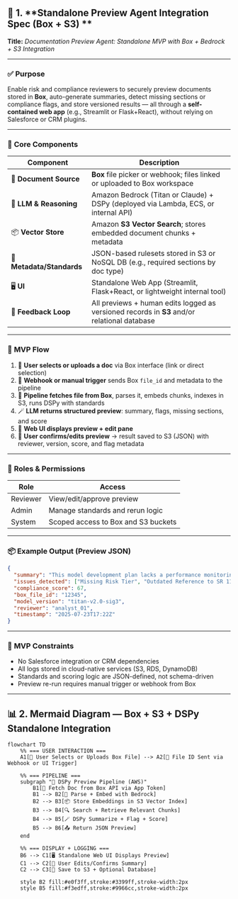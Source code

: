 

## 📄 1. **Standalone Preview Agent Integration Spec (Box + S3) **

**Title:** *Documentation Preview Agent: Standalone MVP with Box + Bedrock + S3 Integration*

---

### ✅ **Purpose**

Enable risk and compliance reviewers to securely preview documents stored in **Box**, auto-generate summaries, detect missing sections or compliance flags, and store versioned results — all through a **self-contained web app** (e.g., Streamlit or Flask+React), without relying on Salesforce or CRM plugins.

---

### 🧩 **Core Components**

| Component                 | Description                                                                                 |
| ------------------------- | ------------------------------------------------------------------------------------------- |
| 📁 **Document Source**    | **Box** file picker or webhook; files linked or uploaded to Box workspace                   |
| 🧠 **LLM & Reasoning**    | Amazon Bedrock (Titan or Claude) + DSPy (deployed via Lambda, ECS, or internal API)         |
| 📦 **Vector Store**       | Amazon **S3 Vector Search**; stores embedded document chunks + metadata                     |
| 🧾 **Metadata/Standards** | JSON-based rulesets stored in S3 or NoSQL DB (e.g., required sections by doc type)          |
| 🖥️ **UI**                | Standalone Web App (Streamlit, Flask+React, or lightweight internal tool)                   |
| 🔁 **Feedback Loop**      | All previews + human edits logged as versioned records in **S3** and/or relational database |

---

### 🔄 **MVP Flow**

1. 📎 **User selects or uploads a doc** via Box interface (link or direct selection)
2. 📄 **Webhook or manual trigger** sends Box `file_id` and metadata to the pipeline
3. 🧠 **Pipeline fetches file from Box**, parses it, embeds chunks, indexes in S3, runs DSPy with standards
4. 🪄 **LLM returns structured preview**: summary, flags, missing sections, and score
5. 💬 **Web UI displays preview + edit pane**
6. 📝 **User confirms/edits preview** → result saved to S3 (JSON) with reviewer, version, score, and flag metadata

---

### 🔐 **Roles & Permissions**

| Role     | Access                              |
| -------- | ----------------------------------- |
| Reviewer | View/edit/approve preview           |
| Admin    | Manage standards and rerun logic    |
| System   | Scoped access to Box and S3 buckets |

---

### 📦 **Example Output (Preview JSON)**

```json
{
  "summary": "This model development plan lacks a performance monitoring section...",
  "issues_detected": ["Missing Risk Tier", "Outdated Reference to SR 11-7"],
  "compliance_score": 67,
  "box_file_id": "12345",
  "model_version": "titan-v2.0-sig3",
  "reviewer": "analyst_01",
  "timestamp": "2025-07-23T17:22Z"
}
```

---

### 🚧 **MVP Constraints**

* No Salesforce integration or CRM dependencies
* All logs stored in cloud-native services (S3, RDS, DynamoDB)
* Standards and scoring logic are JSON-defined, not schema-driven
* Preview re-run requires manual trigger or webhook from Box

---

## 📊 2. **Mermaid Diagram — Box + S3 + DSPy Standalone Integration**

```mermaid
flowchart TD
    %% === USER INTERACTION ===
    A1[📁 User Selects or Uploads Box File] --> A2[🔗 File ID Sent via Webhook or UI Trigger]

    %% === PIPELINE ===
    subgraph "🧠 DSPy Preview Pipeline (AWS)"
        B1[🔁 Fetch Doc from Box API via App Token]
        B1 --> B2[🧩 Parse + Embed with Bedrock]
        B2 --> B3[📦 Store Embeddings in S3 Vector Index]
        B3 --> B4[🔍 Search + Retrieve Relevant Chunks]
        B4 --> B5[🪄 DSPy Summarize + Flag + Score]
        B5 --> B6[📤 Return JSON Preview]
    end

    %% === DISPLAY + LOGGING ===
    B6 --> C1[🖥️ Standalone Web UI Displays Preview]
    C1 --> C2[📝 User Edits/Confirms Summary]
    C2 --> C3[📁 Save to S3 + Optional Database]

    style B2 fill:#e0f3ff,stroke:#3399ff,stroke-width:2px
    style B5 fill:#f3edff,stroke:#9966cc,stroke-width:2px
```
